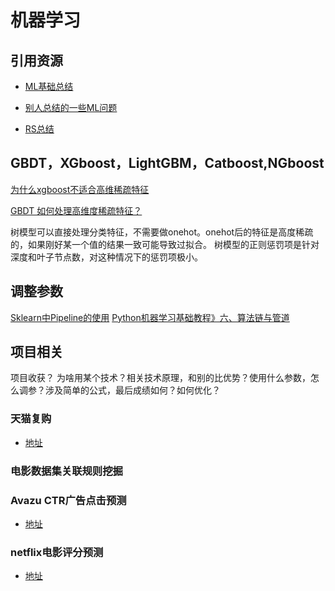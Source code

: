 # 机器学习

## 引用资源
- [ML基础总结](https://github.com/lionel-sun/RS_Practice/blob/master/AI算法岗位面试资料整理/README.md)

- [别人总结的一些ML问题](https://github.com/wangyuGithub01/Machine_Learning_Resources)

- [RS总结](https://github.com/lionel-sun/RS_Practice/blob/master/README.md)

## GBDT，XGboost，LightGBM，Catboost,NGboost

[为什么xgboost不适合高维稀疏特征](https://www.zhihu.com/question/267934807)

[GBDT 如何处理高维度稀疏特征？](https://www.zhihu.com/question/55925445)

树模型可以直接处理分类特征，不需要做onehot。onehot后的特征是高度稀疏的，如果刚好某一个值的结果一致可能导致过拟合。
树模型的正则惩罚项是针对深度和叶子节点数，对这种情况下的惩罚项极小。

## 调整参数

[Sklearn中Pipeline的使用](https://www.jianshu.com/p/9c2c8c8ef42d)
[Python机器学习基础教程》六、算法链与管道](https://zhuanlan.zhihu.com/p/48247268)

## 项目相关

项目收获？ 为啥用某个技术？相关技术原理，和别的比优势？使用什么参数，怎么调参？涉及简单的公式，最后成绩如何？如何优化？

### 天猫复购

- [地址](https://github.com/lionel-sun/Tmall_Repeat_Buyers)

### 电影数据集关联规则挖掘

### Avazu CTR广告点击预测

- [地址](https://github.com/lionel-sun/Avazu_CTR_Prediction)

### netflix电影评分预测

- [地址](https://github.com/lionel-sun/Netflix)
